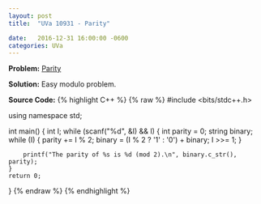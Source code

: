 ```yaml
---
layout: post
title:  "UVa 10931 - Parity"

date:   2016-12-31 16:00:00 -0600
categories: UVa
---
```


**Problem:** [Parity]

**Solution:**
Easy modulo problem.

**Source Code:**
{% highlight C++ %}
{% raw %}
#include <bits/stdc++.h>

using namespace std;

int main() {
    int I;
    while (scanf("%d", &I) && I) {
        int parity = 0;
        string binary;
        while (I) {
            parity += I % 2;
            binary = (I % 2 ? '1' : '0') + binary;
            I >>= 1;
        }

        printf("The parity of %s is %d (mod 2).\n", binary.c_str(), parity);
    }
    return 0;
}
{% endraw %}
{% endhighlight %}

[Parity]:https://uva.onlinejudge.org/index.php?option=com_onlinejudge&Itemid=8&category=24&page=show_problem&problem=1872
